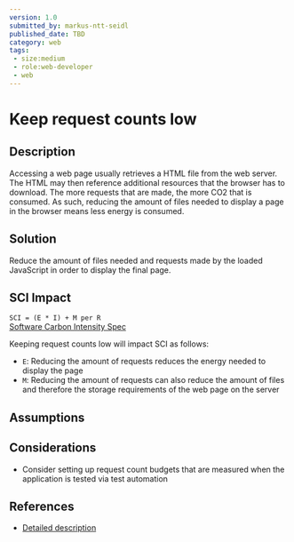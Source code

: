 ```yaml
---
version: 1.0
submitted_by: markus-ntt-seidl
published_date: TBD
category: web
tags: 
 - size:medium
 - role:web-developer
 - web
---
```


# Keep request counts low

## Description

Accessing a web page usually retrieves a HTML file from the web server. The HTML may then reference additional resources that the browser has to download. The more requests that are made, the more CO2 that is consumed. As such, reducing the amount of files needed to display a page in the browser
means less energy is consumed.

## Solution

Reduce the amount of files needed and requests made by the loaded JavaScript in order to display the final page. 

## SCI Impact

`SCI = (E * I) + M per R`  
[Software Carbon Intensity Spec](https://grnsft.org/sci)

Keeping request counts low will impact SCI as follows:

- `E`: Reducing the amount of requests reduces the energy needed to display the page
- `M`: Reducing the amount of requests can also reduce the amount of files and therefore the storage requirements of the web page on the server


## Assumptions


## Considerations

- Consider setting up request count budgets that are measured when the application is tested via test automation


## References

- [Detailed description](https://web.dev/resource-summary/)
